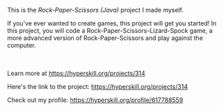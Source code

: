 This is the *Rock-Paper-Scissors (Java)* project I made myself.


<p>If you’ve ever wanted to create games, this project will get you started! In this project, you will code a Rock-Paper-Scissors-Lizard-Spock game, a more advanced version of Rock-Paper-Scissors and play against the computer.</p><br/><br/>Learn more at <a href="https://hyperskill.org/projects/314?utm_source=ide&utm_medium=ide&utm_campaign=ide&utm_content=project-card">https://hyperskill.org/projects/314</a>

Here's the link to the project: https://hyperskill.org/projects/314

Check out my profile: https://hyperskill.org/profile/617788559
